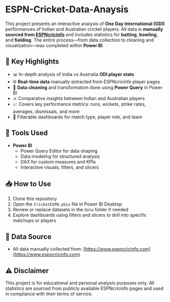 # ESPN-Cricket-Data-Anaysis

This project presents an interactive analysis of **One Day International (ODI)** performances of Indian and Australian cricket players. All data is **manually sourced from [ESPNcricinfo](https://www.espncricinfo.com/)** and includes statistics for **batting**, **bowling**, and **fielding**. The entire process—from data collection to cleaning and visualization—was completed within **Power BI**.

## 📌 Key Highlights

- 📊 In-depth analysis of India vs Australia **ODI player stats**
- 🌐 **Real-time data** manually extracted from ESPNcricinfo player pages
- 🧹 **Data cleaning** and transformation done using **Power Query** in Power BI
- ⚔️ Comparative insights between Indian and Australian players
- 📈 Covers key performance metrics: runs, wickets, strike rates, averages, dismissals, and more
- 🧭 Filterable dashboards for match type, player role, and team

## 🧰 Tools Used

- **Power BI**
  - Power Query Editor for data shaping
  - Data modeling for structured analysis
  - DAX for custom measures and KPIs
  - Interactive visuals, filters, and slicers

## 📥 How to Use

1. Clone this repository
2. Open the `CricketESPN.pbix` file in Power BI Desktop
3. Review or replace datasets in the `data` folder if needed
4. Explore dashboards using filters and slicers to drill into specific matchups or players

## 📌 Data Source

- All data manually collected from: [https://www.espncricinfo.com](https://www.espncricinfo.com)

## ⚠️ Disclaimer

This project is for educational and personal analysis purposes only. All statistics are sourced from publicly available ESPNcricinfo pages and used in compliance with their terms of service.
